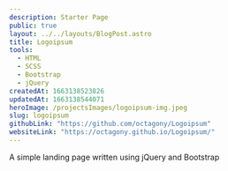 ```yaml
---
description: Starter Page
public: true
layout: ../../layouts/BlogPost.astro
title: Logoipsum
tools:
  - HTML
  - SCSS
  - Bootstrap
  - jQuery
createdAt: 1663138523826
updatedAt: 1663138544071
heroImage: /projectsImages/logoipsum-img.jpeg
slug: logoipsum
githubLink: "https://github.com/octagony/Logoipsum"
websiteLink: "https://octagony.github.io/Logoipsum/"
---
```


A simple landing page written using jQuery and Bootstrap
